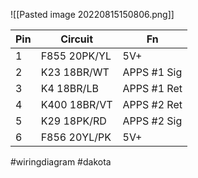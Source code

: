 ![[Pasted image 20220815150806.png]]

| Pin | Circuit | Fn |
| --- | ------- | -- |
| 1 | F855 20PK/YL | 5V+ |
| 2 | K23 18BR/WT | APPS #1 Sig |
| 3 | K4 18BR/LB | APPS #1 Ret |
| 4 | K400 18BR/VT | APPS #2 Ret |
| 5 | K29 18PK/RD | APPS #2 Sig |
| 6 | F856 20YL/PK | 5V+ |

#wiringdiagram #dakota
